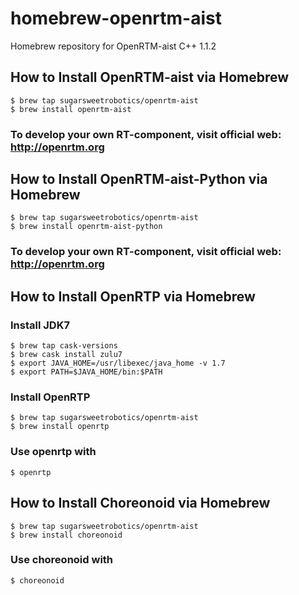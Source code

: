 # homebrew-openrtm-aist
Homebrew repository for OpenRTM-aist C++ 1.1.2

## How to Install OpenRTM-aist via Homebrew

```shell
$ brew tap sugarsweetrobotics/openrtm-aist
$ brew install openrtm-aist
```

### To develop your own RT-component, visit official web: http://openrtm.org

## How to Install OpenRTM-aist-Python via Homebrew

```shell
$ brew tap sugarsweetrobotics/openrtm-aist
$ brew install openrtm-aist-python
```

### To develop your own RT-component, visit official web: http://openrtm.org

## How to Install OpenRTP via Homebrew

### Install JDK7
```shell
$ brew tap cask-versions
$ brew cask install zulu7
$ export JAVA_HOME=/usr/libexec/java_home -v 1.7
$ export PATH=$JAVA_HOME/bin:$PATH
```
 
### Install OpenRTP
```shell
$ brew tap sugarsweetrobotics/openrtm-aist
$ brew install openrtp
```
### Use openrtp with 
```shell
$ openrtp
```
## How to Install Choreonoid via Homebrew

```shell
$ brew tap sugarsweetrobotics/openrtm-aist
$ brew install choreonoid
```

### Use choreonoid with
```shell
$ choreonoid
```

